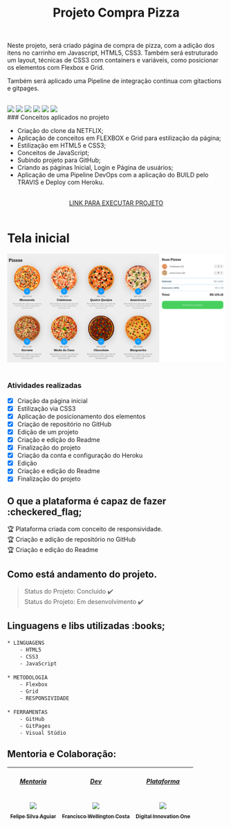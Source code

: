 <div align="center">
   <h1>Projeto Compra Pizza</h1>
</div></br>

Neste projeto, será criado página de compra de pizza, com a adição dos itens no carrinho em Javascript, HTML5, CSS3. Também será estruturado um layout, técnicas de CSS3 com containers e variáveis, como posicionar os elementos com Flexbox e Grid.



Também será aplicado uma Pipeline de integração continua com gitactions e gitpages.
</br></br>

<img src="https://img.shields.io/static/v1?label=JavaScript&message=linguagem&color=orange&style=for-the-badge&logo=JAVASCRIPT"/>
<img src="https://img.shields.io/static/v1?label=HTML5&message=linguagem&color=green&style=for-the-badge&logo=HTML5"/>
<img src="https://img.shields.io/static/v1?label=css3&message=linguagem&color=blue&style=for-the-badge&logo=CSS3"/>
<img src="https://img.shields.io/static/v1?label=flexbox&message=metodologia&color=yellow&style=for-the-badge&logo=Flexbox"/>
<img src="https://img.shields.io/static/v1?label=Github&message=plataforma&color=orange&style=for-the-badge&logo=GITHUB"/>
<img src="https://img.shields.io/static/v1?label=visualstudio&message=plataforma&color=blue&style=for-the-badge&logo=VISUALSTUDIO"/>


</br>
### Conceitos aplicados no projeto

- Criação do clone da NETFLIX;
- Aplicação de conceitos em FLEXBOX e Grid para estilização da página;
- Estilização em HTML5 e CSS3;
- Conceitos de JavaScript;
- Subindo projeto para GitHub;
- Criando as páginas Inicial, Login e Página de usuários; 
- Aplicação de uma Pipeline DevOps com a aplicação do BUILD pelo TRAVIS e Deploy com Heroku.</br>


</br>
<div align="center">
    <a href="https://wellington197.github.io/Compra-Pizzaria-JavaScript/" height="95px" width="440px">LINK PARA EXECUTAR PROJETO
    </a>
</div></br>

<h1>Tela inicial</h1>
<img src="./images/imagensprojeto.PNG"/></br></br>

### Atividades realizadas 

- [X] Criação da página inicial
- [X] Estilização via CSS3
- [X] Aplicação de posicionamento dos elementos
- [X] Criação de repositório no GitHub
- [X] Edição de um projeto
- [X] Criação e edição do Readme
- [X] Finalização do projeto
- [X] Criação da conta e configuração do Heroku
- [X] Edição 
- [X] Criação e edição do Readme
- [X] Finalização do projeto

## O que a plataforma é capaz de fazer :checkered_flag;

:trophy: Plataforma criada com conceito de responsividade.</br>
:trophy: Criação e adição de repositório no GitHub</br>
:trophy: Criação e edição do Readme</br>


## Como está andamento do projeto.

> Status do Projeto: Concluido :heavy_check_mark:</br>
> Status do Projeto: Em desenvolvimento :heavy_check_mark:</br>

## Linguagens e libs utilizadas :books;
    * LINGUAGENS
        - HTML5
        - CSS3
        - JavaScript

    * METODOLOGIA
        - Flexbox
        - Grid
        - RESPONSIVIDADE
        
    * FERRAMENTAS
        - GitHub
        - GitPages
        - Visual Stúdio

## Mentoria e Colaboração:

[<h5>Mentoria</h5><br><img src="https://avatars.githubusercontent.com/u/37452836?s=400&u=3a9f100eb06cdf78d5f981666603bb312d61a037&v=4" width=115 > <br> <sub>Felipe Silva Aguiar</sub>](https://github.com/felipeAguiarCode) |[<h5>Dev</h5><br><img src="https://avatars0.githubusercontent.com/u/46049384?s=400&u=5ffc9ececdad90da42baa09e1892f037e800e0db&v=4" width=115 > <br> <sub> Francisco Wellington Costa </sub>](https://github.com/wellington197) |[<h5>Plataforma</h5><br><img src="https://avatars0.githubusercontent.com/u/26231823?s=200&v=4" width=115 > <br> <sub> Digital Innovation One </sub>](https://github.com/search?q=digitalinovation) 
| :---: | :---: | :---: |
